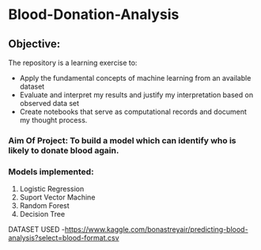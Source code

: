 # Blood-Donation-Analysis


## Objective:
The repository is a learning exercise to:

* Apply the fundamental concepts of machine learning from an available dataset
* Evaluate and interpret my results and justify my interpretation based on observed data set
* Create notebooks that serve as computational records and document my thought process.

### Aim Of Project: To build a model which can identify who is likely to donate blood again.

### Models implemented:
1. Logistic Regression
2. Suport Vector Machine
3. Random Forest
4. Decision Tree

DATASET USED -https://www.kaggle.com/bonastreyair/predicting-blood-analysis?select=blood-format.csv
